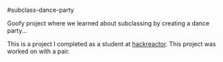 #subclass-dance-party

Goofy project where we learned about subclassing by creating a dance party...

This is a project I completed as a student at [hackreactor](http://hackreactor.com). This project was worked on with a pair.
